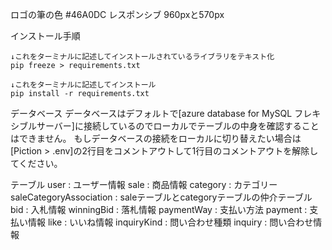 ロゴの筆の色
#46A0DC
レスポンシブ
960pxと570px

インストール手順

	↓これをターミナルに記述してインストールされているライブラリをテキスト化
	pip freeze > requirements.txt

	↓これをターミナルに記述してインストール
	pip install -r requirements.txt


データベース
	データベースはデフォルトで[azure database for MySQL フレキシブルサーバー]に接続しているのでローカルでテーブルの中身を確認することはできません。
	もしデータベースの接続をローカルに切り替えたい場合は[Piction > .env]の2行目をコメントアウトして1行目のコメントアウトを解除してください。

テーブル
	user 					: ユーザー情報
	sale 					: 商品情報
	category 				: カテゴリー
	saleCategoryAssociation : saleテーブルとcategoryテーブルの仲介テーブル
	bid 					: 入札情報
	winningBid 				: 落札情報
	paymentWay 				: 支払い方法
	payment 				: 支払い情報
	like 					: いいね情報
	inquiryKind 			: 問い合わせ種類
	inquiry 				: 問い合わせ情報


	
